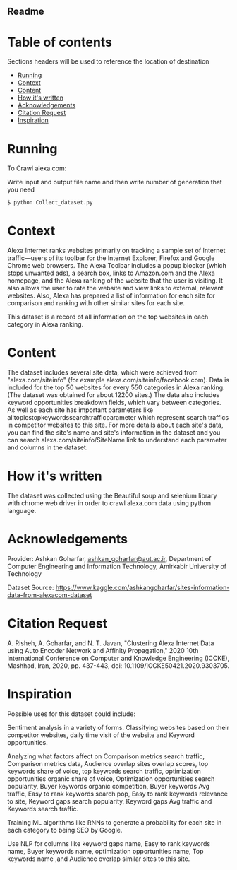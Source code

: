 ## Readme

# Table of contents
Sections headers will be used to reference the location of destination
- [Running](#Running)
- [Context](#Context)
- [Content](#Content)
- [How it's written](#How-it's-written)
- [Acknowledgements](#Acknowledgements)
- [Citation Request](#Citation-Request)
- [Inspiration](#Inspiration)


# Running
To Crawl alexa.com:

Write input and output file name and then write number of generation that you need

```bash
$ python Collect_dataset.py
```
# Context
Alexa Internet ranks websites primarily on tracking a sample set of Internet traffic—users of its toolbar for the Internet Explorer, Firefox and Google Chrome web browsers. The Alexa Toolbar includes a popup blocker (which stops unwanted ads), a search box, links to Amazon.com and the Alexa homepage, and the Alexa ranking of the website that the user is visiting. It also allows the user to rate the website and view links to external, relevant websites. Also, Alexa has prepared a list of information for each site for comparison and ranking with other similar sites for each site.

This dataset is a record of all information on the top websites in each category in Alexa ranking.

# Content
The dataset includes several site data, which were achieved from "alexa.com/siteinfo" (for example alexa.com/siteinfo/facebook.com). Data is included for the top 50 websites for every 550 categories in Alexa ranking. (The dataset was obtained for about 12200 sites.)
The data also includes keyword opportunities breakdown fields, which vary between categories. As well as each site has important parameters like alltopicstopkeywordssearchtrafficparameter which represent search traffics in competitor websites to this site.
For more details about each site's data, you can find the site's name and site's information in the dataset and you can search alexa.com/siteinfo/SiteName link to understand each parameter and columns in the dataset.

# How it's written
The dataset was collected using the Beautiful soup and selenium library with chrome web driver in order to crawl alexa.com data using python language.


# Acknowledgements

Provider:
Ashkan Goharfar, ashkan_goharfar@aut.ac.ir,
Department of Computer Engineering and Information Technology,
Amirkabir University of Technology

Dataset Source: https://www.kaggle.com/ashkangoharfar/sites-information-data-from-alexacom-dataset

# Citation Request
A. Risheh, A. Goharfar, and N. T. Javan, "Clustering Alexa Internet Data using Auto Encoder Network and Affinity Propagation," 2020 10th International Conference on Computer and Knowledge Engineering (ICCKE), Mashhad, Iran, 2020, pp. 437-443, doi: 10.1109/ICCKE50421.2020.9303705.


# Inspiration

Possible uses for this dataset could include:

Sentiment analysis in a variety of forms.
Classifying websites based on their competitor websites, daily time visit of the website and Keyword opportunities.

Analyzing what factors affect on Comparison metrics search traffic, Comparison metrics data, Audience overlap sites overlap scores, top keywords share of voice, top keywords search traffic, optimization opportunities organic share of voice, Optimization opportunities search popularity, Buyer keywords organic competition, Buyer keywords Avg traffic, Easy to rank keywords search pop, Easy to rank keywords relevance to site, Keyword gaps search popularity, Keyword gaps Avg traffic and Keywords search traffic.

Training ML algorithms like RNNs to generate a probability for each site in each category to being SEO by Google.

Use NLP for columns like keyword gaps name, Easy to rank keywords name, Buyer keywords name, optimization opportunities name, Top keywords name ,and Audience overlap similar sites to this site.
